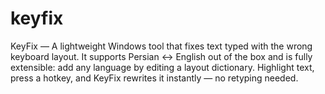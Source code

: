 # keyfix
KeyFix — A lightweight Windows tool that fixes text typed with the wrong keyboard layout. It supports Persian ↔ English out of the box and is fully extensible: add any language by editing a layout dictionary. Highlight text, press a hotkey, and KeyFix rewrites it instantly — no retyping needed.
